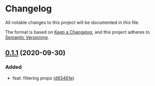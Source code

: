 # Changelog
All notable changes to this project will be documented in this file.

The format is based on [Keep a Changelog](https://keepachangelog.com/en/1.0.0/),
and this project adheres to [Semantic Versioning](https://semver.org/spec/v2.0.0.html).

## [0.1.1](https://github.com/skbkontur/react-props2attrs/compare/v0.1.0...v0.1.1) (2020-09-30)

### Added
* feat: filtering props ([d93461e](https://github.com/skbkontur/react-props2attrs/commit/d93461e27b90c11e3a687aafee0abdab0416e176))
